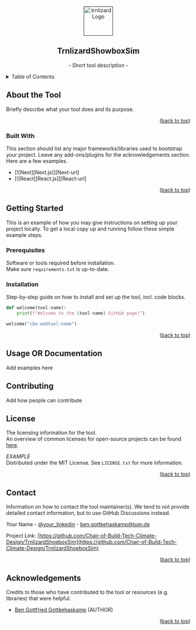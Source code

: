 <!-- PROJECT LOGO -->
<br />
<div align="center">
  <a href="">
    <img src="assets\img\trnlizardboxed.png" alt="trnlizardLogo" width="auto" height="80">
  </a>

  <h2 align="center">TrnlizardShowboxSim</h3>

  <p align="center">
    - Short tool description -
  </p>
</div>



<!-- TABLE OF CONTENTS -->
<details>
  <summary>Table of Contents</summary>
  <ol>
    <li>
      <a href="#about-the-tool">About the Tool</a>
      <ul>
        <li><a href="#built-with">Built With</a></li>
      </ul>
    </li>
    <li>
      <a href="#getting-started">Getting Started</a>
      <ul>
        <li><a href="#prerequisites">Prerequisites</a></li>
        <li><a href="#installation">Installation</a></li>
      </ul>
    </li>
    <li><a href="#usage">Usage</a></li>
    <li><a href="#roadmap">Roadmap</a></li>
    <li><a href="#contributing">Contributing</a></li>
    <li><a href="#license">License</a></li>
    <li><a href="#contact">Contact</a></li>
    <li><a href="#acknowledgments">Acknowledgments</a></li>
  </ol>
</details>


## About the Tool

Briefly describe what your tool does and its purpose.

<p align="right">(<a href="#readme-top">back to top</a>)</p>

### Built With
This section should list any major frameworks/libraries used to bootstrap your project. Leave any add-ons/plugins for the acknowledgements section. Here are a few examples.

* [![Next][Next.js]][Next-url]
* [![React][React.js]][React-url]


<p align="right">(<a href="#readme-top">back to top</a>)</p>


<!-- GETTING STARTED -->
## Getting Started
This is an example of how you may give instructions on setting up your project locally.
To get a local copy up and running follow these simple example steps.


### Prerequisites
Software or tools required before installation. <br>
Make sure `requirements.txt` is up-to-date.

<!-- INSTALLATION CODE BLOCK -->



### Installation
Step-by-step guide on how to install and set up the tool, incl. code blocks.

```python
def welcome(tool-name):
    print(f"Welcome to the {tool-name} GitHub page!")

welcome("cbe-webtool-name")
```


<p align="right">(<a href="#readme-top">back to top</a>)</p>


<!-- USAGE EXAMPLES -->
## Usage OR Documentation
Add examples here


## Contributing
Add how people can contribute



## License
The licensing information for the tool. <br>
An overview of common licenses for open-source projects can be found [here](https://choosealicense.com/licenses/).

_EXAMPLE_ <br>
Distributed under the MIT License. See `LICENSE.txt` for more information.

<p align="right">(<a href="#readme-top">back to top</a>)</p>



## Contact
Information on how to contact the tool maintainer(s).
We tend to not provide detailed contact information, but to use GitHub Discussions instead.

Your Name - [@your_linkedin](https://linkedin.com/ben-gottkehaskamp) - ben.gottkehaskamp@tum.de

Project Link: [https://github.com/Chair-of-Build-Tech-Climate-Design/TrnlizardShoeboxSim](https://github.com/Chair-of-Build-Tech-Climate-Design/TrnlizardShoeboxSim)

<p align="right">(<a href="#readme-top">back to top</a>)</p>


## Acknowledgements
Credits to those who have contributed to the tool or resources (e.g. libraries) that were helpful.

* [Ben Gottfried Gottkehaskamp](https://linkedin.com/ben-gottkehaskamp) (AUTHOR)

<p align="right">(<a href="#readme-top">back to top</a>)</p>